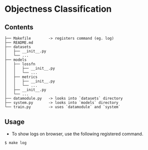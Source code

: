 # Objectness Classification

## Contents
```
├── Makefile        -> registers command (eg. log)
├── README.md
├── datasets
│   ├── __init__.py
│   └── ...
├── models
│   ├── lossfn
│   │   ├── __init__.py
│   │   └── ...
│   ├── metrics
│   │   ├── __init__.py
│   │   └── ...
│   ├── __init__.py
│   └── ...
├── datamodule.py   -> looks into `datasets` directory
├── system.py       -> looks into `models` directory
└── train.py        -> uses `datamodule` and `system`
```

## Usage
- To show logs on browser, use the following registered command.
```shell
$ make log
```
